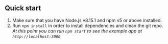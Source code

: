 
## Quick start

1.  Make sure that you have Node.js v8.15.1 and npm v5 or above installed.
2.  Run `npm install` in order to install dependencies and clean the git repo.<br />
    _At this point you can run `npm start` to see the example app at `http://localhost:3000`._
